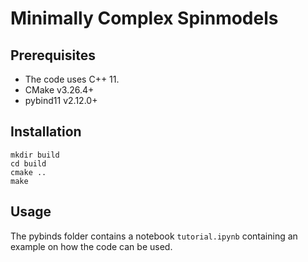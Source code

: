 # Minimally Complex Spinmodels

## Prerequisites

* The code uses C++ 11.
* CMake v3.26.4+
* pybind11 v2.12.0+

## Installation

```
mkdir build
cd build
cmake ..
make
```


## Usage

The pybinds folder contains a notebook `tutorial.ipynb` containing an example on how the code can be used.
